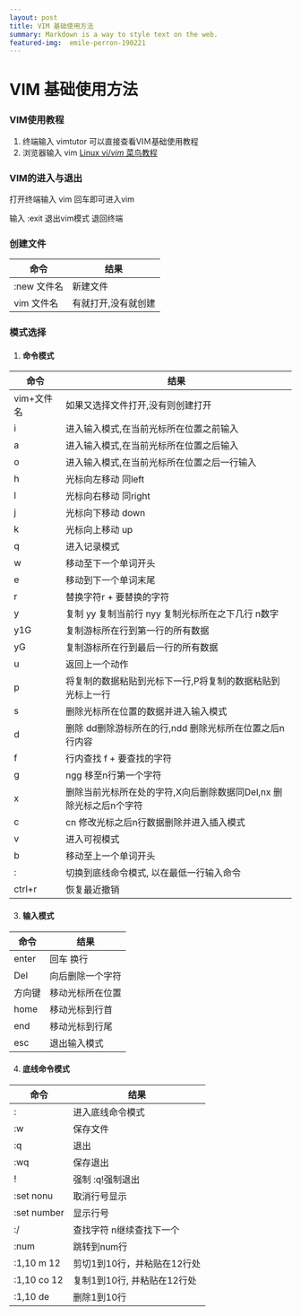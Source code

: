 ```yaml
---
layout: post
title: VIM 基础使用方法
summary: Markdown is a way to style text on the web.
featured-img:  emile-perron-190221
---
```

# VIM 基础使用方法

### VIM使用教程

1. 终端输入 vimtutor 可以直接查看VIＭ基础使用教程
2. 浏览器输入 vim [Linux vi/*vim*  菜鸟教程](https://www.runoob.com/linux/linux-vim.html)

### VIM的进入与退出

打开终端输入 vim 回车即可进入vim

输入 :exit 退出vim模式 退回终端

### 创建文件
命令 |  结果 
 ---- | ---- 
 :new 文件名|新建文件
 vim 文件名|有就打开,没有就创建


### 模式选择

1. #### 命令模式

命令 |  结果 
 ---- | ---- 
  vim+文件名|如果又选择文件打开,没有则创建打开
  i|进入输入模式,在当前光标所在位置之前输入
  a|进入输入模式,在当前光标所在位置之后输入
  o|进入输入模式,在当前光标所在位置之后一行输入
  h|光标向左移动 同left
  l|光标向右移动 同right
  j|光标向下移动 down
  k|光标向上移动 up
  q|进入记录模式
  w|移动至下一个单词开头
  e|移动到下一个单词末尾
  r|替换字符r + 要替换的字符
  y|复制 yy 复制当前行  nyy 复制光标所在之下几行 n数字
  y1G|复制游标所在行到第一行的所有数据
  yG|复制游标所在行到最后一行的所有数据
  u|返回上一个动作
  p|将复制的数据粘贴到光标下一行,P将复制的数据粘贴到光标上一行
  s|删除光标所在位置的数据并进入输入模式
  d|删除  dd删除游标所在的行,ndd 删除光标所在位置之后n行内容
  f|行内查找 f + 要查找的字符
  g| ngg 移至n行第一个字符 
  x|删除当前光标所在处的字符,X向后删除数据同Del,nx 删除光标之后n个字符
  c|cn 修改光标之后n行数据删除并进入插入模式
  v|进入可视模式
  b|移动至上一个单词开头
  :|切换到底线命令模式, 以在最低一行输入命令
  ctrl+r|恢复最近撤销

3. #### 输入模式
命令 |  结果 
 ---- | ---- 
 enter|回车 换行
 Del|向后删除一个字符
 方向键|移动光标所在位置
 home|移动光标到行首
 end|移动光标到行尾
 esc|退出输入模式

4. #### 底线命令模式
命令 |  结果 
 ---- | ---- 
:|进入底线命令模式
:w|保存文件
:q|退出
:wq|保存退出
!|强制   :q!强制退出
:set nonu|取消行号显示
:set number|显示行号
:/|查找字符   n继续查找下一个
:num|跳转到num行
:1,10 m 12| 剪切1到10行，并粘贴在12行处
:1,10 co 12|复制1到10行,	并粘贴在12行处
:1,10 de|删除1到10行

